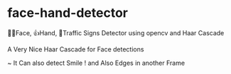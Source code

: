 # face-hand-detector
🤷‍♀️Face, 👍Hand, 🚦Traffic Signs Detector using opencv and Haar Cascade

A Very Nice Haar Cascade for Face detections

~ It Can also detect Smile ! and Also Edges in another Frame
